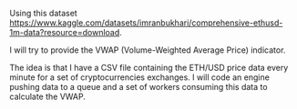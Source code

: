 Using this dataset https://www.kaggle.com/datasets/imranbukhari/comprehensive-ethusd-1m-data?resource=download.

I will try to provide the VWAP (Volume-Weighted Average Price) indicator.

The idea is that I have a CSV file containing the ETH/USD price data every minute for a set of cryptocurrencies exchanges. I will code an engine pushing data to a queue and a set of workers consuming this data to calculate the VWAP.